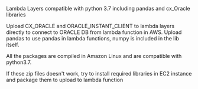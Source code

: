 Lambda Layers compatible with python 3.7 including pandas and cx_Oracle libraries

Upload CX_ORACLE and ORACLE_INSTANT_CLIENT to lambda layers directly to connect to ORACLE DB from lambda function in AWS. Upload pandas to use pandas in lambda functions, numpy is included in the lib itself.

All the packages are compiled in Amazon Linux and are compatible with python3.7.

If these zip files doesn't work, try to install required libraries in EC2 instance and package them to upload to lambda function
